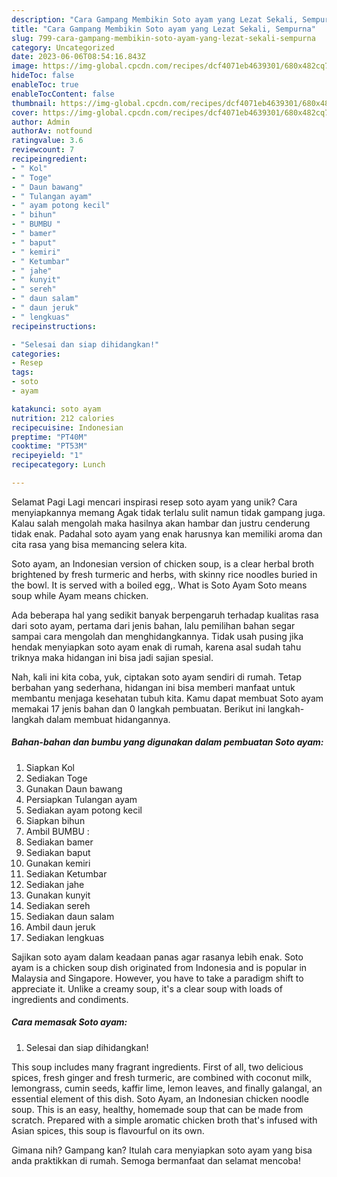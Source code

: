```yaml
---
description: "Cara Gampang Membikin Soto ayam yang Lezat Sekali, Sempurna"
title: "Cara Gampang Membikin Soto ayam yang Lezat Sekali, Sempurna"
slug: 799-cara-gampang-membikin-soto-ayam-yang-lezat-sekali-sempurna
category: Uncategorized
date: 2023-06-06T08:54:16.843Z
image: https://img-global.cpcdn.com/recipes/dcf4071eb4639301/680x482cq70/soto-ayam-foto-resep-utama.jpg
hideToc: false
enableToc: true
enableTocContent: false
thumbnail: https://img-global.cpcdn.com/recipes/dcf4071eb4639301/680x482cq70/soto-ayam-foto-resep-utama.jpg
cover: https://img-global.cpcdn.com/recipes/dcf4071eb4639301/680x482cq70/soto-ayam-foto-resep-utama.jpg
author: Admin
authorAv: notfound
ratingvalue: 3.6
reviewcount: 7
recipeingredient:
- " Kol"
- " Toge"
- " Daun bawang"
- " Tulangan ayam"
- " ayam potong kecil"
- " bihun"
- " BUMBU "
- " bamer"
- " baput"
- " kemiri"
- " Ketumbar"
- " jahe"
- " kunyit"
- " sereh"
- " daun salam"
- " daun jeruk"
- " lengkuas"
recipeinstructions:

- "Selesai dan siap dihidangkan!"
categories:
- Resep
tags:
- soto
- ayam

katakunci: soto ayam 
nutrition: 212 calories
recipecuisine: Indonesian
preptime: "PT40M"
cooktime: "PT53M"
recipeyield: "1"
recipecategory: Lunch

---
```



Selamat Pagi Lagi mencari inspirasi resep soto ayam yang unik? Cara menyiapkannya memang Agak tidak terlalu sulit namun tidak gampang juga. Kalau salah mengolah maka hasilnya akan hambar dan justru cenderung tidak enak. Padahal soto ayam yang enak harusnya kan memiliki aroma dan cita rasa yang bisa memancing selera kita.


Soto ayam, an Indonesian version of chicken soup, is a clear herbal broth brightened by fresh turmeric and herbs, with skinny rice noodles buried in the bowl. It is served with a boiled egg,. What is Soto Ayam Soto means soup while Ayam means chicken.

Ada beberapa hal yang sedikit banyak berpengaruh terhadap kualitas rasa dari soto ayam, pertama dari jenis bahan, lalu pemilihan bahan segar sampai cara mengolah dan menghidangkannya. Tidak usah pusing jika hendak menyiapkan soto ayam enak di rumah, karena asal sudah tahu triknya maka hidangan ini bisa jadi sajian spesial.


Nah, kali ini kita coba, yuk, ciptakan soto ayam sendiri di rumah. Tetap berbahan yang sederhana, hidangan ini bisa memberi manfaat untuk membantu menjaga kesehatan tubuh kita. Kamu dapat membuat Soto ayam memakai 17 jenis bahan dan 0 langkah pembuatan. Berikut ini langkah-langkah dalam membuat hidangannya.

<!--inarticleads1-->

##### Bahan-bahan dan bumbu yang digunakan dalam pembuatan Soto ayam:

1. Siapkan  Kol
1. Sediakan  Toge
1. Gunakan  Daun bawang
1. Persiapkan  Tulangan ayam
1. Sediakan  ayam potong kecil
1. Siapkan  bihun
1. Ambil  BUMBU :
1. Sediakan  bamer
1. Sediakan  baput
1. Gunakan  kemiri
1. Sediakan  Ketumbar
1. Sediakan  jahe
1. Gunakan  kunyit
1. Sediakan  sereh
1. Sediakan  daun salam
1. Ambil  daun jeruk
1. Sediakan  lengkuas


Sajikan soto ayam dalam keadaan panas agar rasanya lebih enak. Soto ayam is a chicken soup dish originated from Indonesia and is popular in Malaysia and Singapore. However, you have to take a paradigm shift to appreciate it. Unlike a creamy soup, it&#39;s a clear soup with loads of ingredients and condiments. 

<!--inarticleads2-->

##### Cara memasak Soto ayam:


1. Selesai dan siap dihidangkan!

This soup includes many fragrant ingredients. First of all, two delicious spices, fresh ginger and fresh turmeric, are combined with coconut milk, lemongrass, cumin seeds, kaffir lime, lemon leaves, and finally galangal, an essential element of this dish. Soto Ayam, an Indonesian chicken noodle soup. This is an easy, healthy, homemade soup that can be made from scratch. Prepared with a simple aromatic chicken broth that&#39;s infused with Asian spices, this soup is flavourful on its own. 

Gimana nih? Gampang kan? Itulah cara menyiapkan soto ayam yang bisa anda praktikkan di rumah. Semoga bermanfaat dan selamat mencoba!
